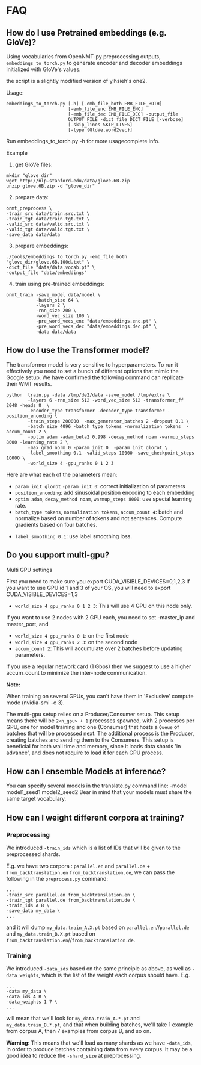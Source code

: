 # FAQ

## How do I use Pretrained embeddings (e.g. GloVe)?

Using vocabularies from OpenNMT-py preprocessing outputs, `embeddings_to_torch.py` to generate encoder and decoder embeddings initialized with GloVe's values.

the script is a slightly modified version of ylhsieh's one2.

Usage:

```
embeddings_to_torch.py [-h] [-emb_file_both EMB_FILE_BOTH]
                       [-emb_file_enc EMB_FILE_ENC]
                       [-emb_file_dec EMB_FILE_DEC] -output_file
                       OUTPUT_FILE -dict_file DICT_FILE [-verbose]
                       [-skip_lines SKIP_LINES]
                       [-type {GloVe,word2vec}]
```
Run embeddings_to_torch.py -h for more usagecomplete info.

Example


1) get GloVe files:

```
mkdir "glove_dir"
wget http://nlp.stanford.edu/data/glove.6B.zip
unzip glove.6B.zip -d "glove_dir"
```

2) prepare data:

```
onmt_preprocess \
-train_src data/train.src.txt \
-train_tgt data/train.tgt.txt \
-valid_src data/valid.src.txt \
-valid_tgt data/valid.tgt.txt \
-save_data data/data
```

3) prepare embeddings:

```
./tools/embeddings_to_torch.py -emb_file_both "glove_dir/glove.6B.100d.txt" \
-dict_file "data/data.vocab.pt" \
-output_file "data/embeddings"
```

4) train using pre-trained embeddings:

```
onmt_train -save_model data/model \
           -batch_size 64 \
           -layers 2 \
           -rnn_size 200 \
           -word_vec_size 100 \
           -pre_word_vecs_enc "data/embeddings.enc.pt" \
           -pre_word_vecs_dec "data/embeddings.dec.pt" \
           -data data/data
```


## How do I use the Transformer model?

The transformer model is very sensitive to hyperparameters. To run it
effectively you need to set a bunch of different options that mimic the Google
setup. We have confirmed the following command can replicate their WMT results.

```
python  train.py -data /tmp/de2/data -save_model /tmp/extra \
        -layers 6 -rnn_size 512 -word_vec_size 512 -transformer_ff 2048 -heads 8  \
        -encoder_type transformer -decoder_type transformer -position_encoding \
        -train_steps 200000  -max_generator_batches 2 -dropout 0.1 \
        -batch_size 4096 -batch_type tokens -normalization tokens  -accum_count 2 \
        -optim adam -adam_beta2 0.998 -decay_method noam -warmup_steps 8000 -learning_rate 2 \
        -max_grad_norm 0 -param_init 0  -param_init_glorot \
        -label_smoothing 0.1 -valid_steps 10000 -save_checkpoint_steps 10000 \
        -world_size 4 -gpu_ranks 0 1 2 3 
```

Here are what each of the parameters mean:

* `param_init_glorot` `-param_init 0`: correct initialization of parameters
* `position_encoding`: add sinusoidal position encoding to each embedding
* `optim adam`, `decay_method noam`, `warmup_steps 8000`: use special learning rate.
* `batch_type tokens`, `normalization tokens`, `accum_count 4`: batch and normalize based on number of tokens and not sentences. Compute gradients based on four batches. 
- `label_smoothing 0.1`: use label smoothing loss. 


## Do you support multi-gpu?

Multi GPU settings

First you need to make sure you export CUDA_VISIBLE_DEVICES=0,1,2,3
If you want to use GPU id 1 and 3 of your OS, you will need to export CUDA_VISIBLE_DEVICES=1,3
* `world_size 4 gpu_ranks 0 1 2 3`: This will use 4 GPU on this node only.

If you want to use 2 nodes with 2 GPU each, you need to set -master_ip and master_port, and
* `world_size 4 gpu_ranks 0 1`: on the first node
* `world_size 4 gpu_ranks 2 3`: on the second node
* `accum_count 2`: This will accumulate over 2 batches before updating parameters.

if you use a regular network card (1 Gbps) then we suggest to use a higher accum_count to minimize the inter-node communication.

**Note:**

When training on several GPUs, you can't have them in 'Exclusive' compute mode (nvidia-smi -c 3).

The multi-gpu setup relies on a Producer/Consumer setup. This setup means there will be `2<n_gpu> + 1` processes spawned, with 2 processes per GPU, one for model training and one (Consumer) that hosts a `Queue` of batches that will be processed next. The additional process is the Producer, creating batches and sending them to the Consumers. This setup is beneficial for both wall time and memory, since it loads data shards 'in advance', and does not require to load it for each GPU process.

## How can I ensemble Models at inference?

You can specify several models in the translate.py command line: -model model1_seed1 model2_seed2
Bear in mind that your models must share the same target vocabulary.

## How can I weight different corpora at training?

### Preprocessing

We introduced `-train_ids` which is a list of IDs that will be given to the preprocessed shards.

E.g. we have two corpora : `parallel.en` and  `parallel.de` + `from_backtranslation.en` `from_backtranslation.de`, we can pass the following in the `preprocess.py` command:
```
...
-train_src parallel.en from_backtranslation.en \
-train_tgt parallel.de from_backtranslation.de \
-train_ids A B \
-save_data my_data \
...
```
and it will dump `my_data.train_A.X.pt` based on `parallel.en`//`parallel.de` and `my_data.train_B.X.pt` based on `from_backtranslation.en`//`from_backtranslation.de`.

### Training

We introduced `-data_ids` based on the same principle as above, as well as `-data_weights`, which is the list of the weight each corpus should have.
E.g.
```
...
-data my_data \
-data_ids A B \
-data_weights 1 7 \
...
```
will mean that we'll look for `my_data.train_A.*.pt` and `my_data.train_B.*.pt`, and that when building batches, we'll take 1 example from corpus A, then 7 examples from corpus B, and so on.

**Warning**: This means that we'll load as many shards as we have `-data_ids`, in order to produce batches containing data from every corpus. It may be a good idea to reduce the `-shard_size` at preprocessing.
